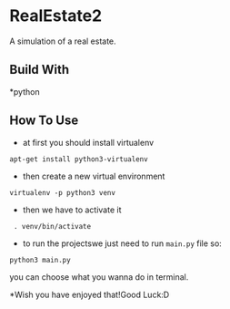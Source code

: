 # RealEstate2

A simulation of a real estate.


## Build With

*python

## How To Use

* at first you should install virtualenv 

```apt-get install python3-virtualenv```

* then create a new virtual environment 

```virtualenv -p python3 venv```

* then we have to activate it

``` . venv/bin/activate```

* to run the projectswe just need to run ```main.py``` file so:
 
 ```python3 main.py```
 
 you can choose what you wanna do in terminal.
 
 *Wish you have enjoyed that!Good Luck:D
